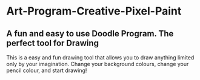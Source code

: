 # Art-Program-Creative-Pixel-Paint
A fun and easy to use Doodle Program. The perfect tool for Drawing
---
This is a easy and fun drawing tool that allows you to draw anything limited only by your imagination. Change your background colours, change your pencil colour, and start drawing! 
